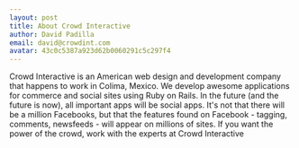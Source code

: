 ```yaml
---
layout: post
title: About Crowd Interactive
author: David Padilla
email: david@crowdint.com
avatar: 43c0c5387a923d62b0060291c5c297f4
---
```


Crowd Interactive is an American web design and development company that happens to work in Colima, Mexico. We develop awesome applications for commerce and social sites using Ruby on Rails. In the future (and the future is now), all important apps will be social apps. It's not that there will be a million Facebooks, but that the features found on Facebook - tagging, comments, newsfeeds - will appear on millions of sites. If you want the power of the crowd, work with the experts at Crowd Interactive